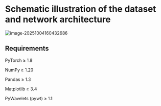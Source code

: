 # Schematic illustration of the dataset and network architecture

![image-20251004160432686](functions/explain.png)

## Requirements

PyTorch ≥ 1.8

NumPy ≥ 1.20

Pandas ≥ 1.3

Matplotlib ≥ 3.4

PyWavelets (pywt) ≥ 1.1

